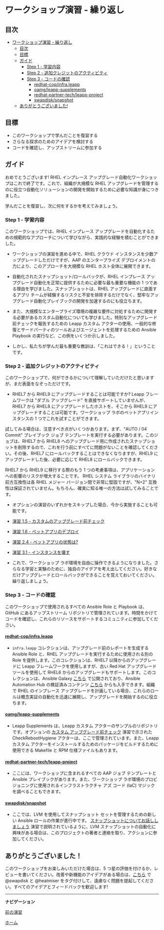 # ワークショップ演習 - 繰り返し

## 目次

- [ワークショップ演習 - 繰り返し](#ワークショップ演習---繰り返し)
  - [目次](#目次)
  - [目標](#目標)
  - [ガイド](#ガイド)
    - [Step 1 - 学習内容](#step-1---学習内容)
    - [Step 2 - 追加クレジットのアクティビティ](#step-2---追加クレジットのアクティビティ)
    - [Step 3 - コードの確認](#step-3---コードの確認)
      - [redhat-c​​op/infra.leapp](#redhat-c​​opinfraleapp)
      - [oamg/leapp-supplements](#oamgleapp-supplements)
      - [redhat-partner-tech/leapp-project](#redhat-partner-techleapp-project)
      - [swapdisk/snapshot](#swapdisksnapshot)
  - [ありがとうございました!](#ありがとうございました！)

## 目標

* このワークショップで学んだことを復習する
* さらなる探求のためのアイデアを検討する
* コードを確認し、アップストリームに参加する

## ガイド

おめでとうございます! RHEL インプレース アップグレード自動化ワークショップはこれで終了です。これで、組織が大規模な RHEL アップグレードを管理するのに役立つ自動化ソリューションの開発を開始するために必要な知識が身につきました。

学んだことを復習し、次に何をするかを考えてみましょう。

### Step 1 - 学習内容

このワークショップでは、RHEL インプレース アップグレードを自動化するための規範的なアプローチについて学びながら、実践的な経験を積むことができました。

- ワークショップの演習を進める中で、RHEL クラウド インスタンスを少数アップグレードしただけですが、AAP のエンタープライズ デプロイメントの力により、このアプローチを大規模な RHEL ホスト全体に展開できます。

- 自動化されたスナップショット/ロールバックが、RHEL インプレース アップグレード自動化を正常に提供するために必要な最も重要な機能の 1 つである理由を学びました。スナップショットは、RHEL アップグレードに直面するアプリ チームが経験するリスクと不安を排除するだけでなく、堅牢なアップグレード自動化プレイブックの開発を加速するのにも役立ちます。

- また、大規模なエンタープライズ環境の複雑な要件に対処するために開発する必要があるカスタム自動化についても学びました。特別なアップグレード前チェックを報告するための Leapp カスタム アクターの使用、一般的な修復とサードパーティのツールおよびエージェントを処理するための Ansible Playbook の実行など、この例をいくつか示しました。

- しかし、私たちが学んだ最も重要な教訓は、「これはできる！」ということです。

### Step 2 - 追加クレジットのアクティビティ

このワークショップで、何ができるかについて理解していただけたと思いますが、まだ表面をなぞっただけです。

- RHEL7 から RHEL9 にアップグレードすることは可能ですか? Leapp フレームワークは "ダブル アップグレード" を直接サポートしていませんが、RHEL7 から RHEL8 にアップグレードしたホストを、そこから RHEL9 にアップグレードすることは可能です。ワークショップ ラボのペットアプリインスタンスの 1 つでこれを試すことができます。

試してみる場合は、注意すべき点がいくつかあります。まず、"AUTO / 04 Commit" プレイブック ジョブ テンプレートを実行する必要があります。このジョブは、RHEL7 から RHEL8 へのアップグレード用に作成されたスナップショットを削除するので、これを行う前にすべてに問題がないことを確認してください。その後、RHEL7 にロールバックすることはできなくなりますが、RHEL9 にアップグレードした後、必要に応じて RHEL8 にロールバックできます。

RHEL7 から RHEL9 に移行する際のもう 1 つの考慮事項は、アプリケーションへの影響のリスクが増大することです。 RHEL システム ライブラリのバイナリ前方互換性は各 RHEL メジャー バージョン間で非常に堅固ですが、"N+2" 互換性は保証されていません。もちろん、確実に知る唯一の方法は試してみることです。

- オプションの演習のいずれかをスキップした場合、今から実施することも可能です。
- [演習 1.5 - カスタムのアップグレード前チェック](../1.5-custom-modules/README.ja.md)
- [演習 1.6 - ペットアプリのデプロイ](../1.6-my-pet-app/README.ja.md)
- [演習 2.4 - ペットアプリの状態は?](../2.4-check-pet-app/README.ja.md)
- [演習 3.1 - インスタンスを壊す](../3.1-rm-rf/README.ja.md)

- これで、ワークショップ ラボ環境を自由に操作できるようになりました。さらなる学習と実験のために、独自のアイデアを考え出してください。好きなだけアップグレードとロールバックができることを覚えておいてください。繰り返しましょう。

### Step 3 - コードの確認

このワークショップで使用されるすべての Ansible Role と Playbook は、GitHub にあるアップストリーム リポジトリで管理されています。時間をかけてコードを確認し、これらのリソースをサポートするコミュニティに参加してください。

#### [redhat-c​​op/infra.leapp](https://github.com/redhat-c​​op/infra.leapp)

- `infra.leapp` コレクションは、アップグレード前のレポートを生成する Ansible Role と、RHEL アップグレードを実行するために使用される別の Role を提供します。このコレクションは、RHEL7 以降からのアップグレードに Leapp フレームワークを使用しますが、古い Red Hat アップグレード ツールを使用して RHEL6 からのアップグレードもサポートします。このコレクションは、Ansible Galaxy [こちら](https://galaxy.ansible.com/infra/leapp) で公開されており、Ansible Automation Hub の検証済みコンテンツ [こちら](https://console.redhat.com/ansible/automation-hub/repo/validated/infra/leapp/) からも入手できます。組織で RHEL のインプレース アップグレードを計画している場合、これらのロールは概念実証の自動化を迅速に展開し、アップグレードを開始するのに役立ちます。

#### [oamg/leapp-supplements](https://github.com/oamg/leapp-supplements)

- Leapp Supplements は、Leapp カスタム アクターのサンプルのリポジトリです。オプションの [カスタム アップグレード前チェック](../1.5-custom-modules/README.ja.md) 演習で示された CheckRebootHygiene アクターは、ここで管理されています。また、Leapp カスタム アクターをインストールするためのパッケージをビルドするために使用できる Makefile と RPM 仕様ファイルもあります。

#### [redhat-partner-tech/leapp-project](https://github.com/redhat-partner-tech/leapp-project)

- ここには、ワークショップに含まれるすべての AAP ジョブ テンプレートと Ansible プレイブックがあります。また、ワークショップ ラボ環境のプロビジョニングに使用されるインフラストラクチャ アズ コード (IaC) マジックを調べることもできます。

#### [swapdisk/snapshot](https://github.com/swapdisk/snapshot)

- ここでは、LVM を使用してスナップショット セットを管理するための新しい Ansible ロールの作業が進行中です。 [スナップショットについてお話ししましょう](../2.2-snapshots/README.ja.md#lvm) 演習で説明されているように、LVM スナップショットの自動化に興味がある場合は、このプロジェクトの著者と連絡を取り、アクションに参加してください。

## ありがとうございました！

このワークショップをお楽しみいただけた場合は、5 つ星の評価を付けるか、レビューを書いてください。改善や新機能のアイデアがある場合は、[こちら](https://github.com/ansible/workshops/issues/new/choose) で @swapdisk と @heatmiser をタグ付けして、遠慮なく問題を提起してください。すべてのアイデアとフィードバックを歓迎します!

---

**ナビゲーション**

[前の演習](../3.3-check-undo/README.ja.md)

[ホーム](../README.ja.md)
